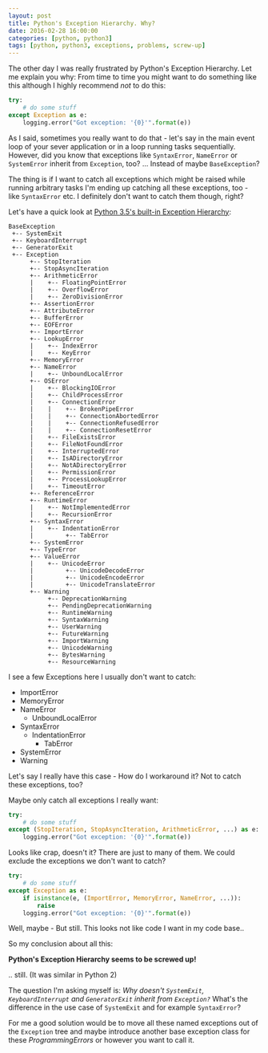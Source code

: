 ```yaml
---
layout: post
title: Python's Exception Hierarchy. Why?
date: 2016-02-28 16:00:00
categories: [python, python3]
tags: [python, python3, exceptions, problems, screw-up]
---
```


The other day I was really frustrated by Python's Exception Hierarchy. Let me explain you why:
From time to time you might want to do something like this although I highly recommend _not_ to do this:

```python
try:
    # do some stuff
except Exception as e:
    logging.error("Got exception: '{0}'".format(e))
```

As I said, sometimes you really want to do that - let's say in the main event loop of your sever application or in a loop running tasks sequentially.
However, did you know that exceptions like `SyntaxError`, `NameError` or `SystemError` inherit from `Exception`, too? ... Instead of maybe `BaseException`?

The thing is if I want to catch all exceptions which might be raised while running arbitrary tasks I'm ending up catching all these exceptions, too - like `SyntaxError` etc. I definitely don't want to catch them though, right?

Let's have a quick look at [Python 3.5's built-in Exception Hierarchy][python-exception-hierarchy]:

```
BaseException
 +-- SystemExit
 +-- KeyboardInterrupt
 +-- GeneratorExit
 +-- Exception
      +-- StopIteration
      +-- StopAsyncIteration
      +-- ArithmeticError
      |    +-- FloatingPointError
      |    +-- OverflowError
      |    +-- ZeroDivisionError
      +-- AssertionError
      +-- AttributeError
      +-- BufferError
      +-- EOFError
      +-- ImportError
      +-- LookupError
      |    +-- IndexError
      |    +-- KeyError
      +-- MemoryError
      +-- NameError
      |    +-- UnboundLocalError
      +-- OSError
      |    +-- BlockingIOError
      |    +-- ChildProcessError
      |    +-- ConnectionError
      |    |    +-- BrokenPipeError
      |    |    +-- ConnectionAbortedError
      |    |    +-- ConnectionRefusedError
      |    |    +-- ConnectionResetError
      |    +-- FileExistsError
      |    +-- FileNotFoundError
      |    +-- InterruptedError
      |    +-- IsADirectoryError
      |    +-- NotADirectoryError
      |    +-- PermissionError
      |    +-- ProcessLookupError
      |    +-- TimeoutError
      +-- ReferenceError
      +-- RuntimeError
      |    +-- NotImplementedError
      |    +-- RecursionError
      +-- SyntaxError
      |    +-- IndentationError
      |         +-- TabError
      +-- SystemError
      +-- TypeError
      +-- ValueError
      |    +-- UnicodeError
      |         +-- UnicodeDecodeError
      |         +-- UnicodeEncodeError
      |         +-- UnicodeTranslateError
      +-- Warning
           +-- DeprecationWarning
           +-- PendingDeprecationWarning
           +-- RuntimeWarning
           +-- SyntaxWarning
           +-- UserWarning
           +-- FutureWarning
           +-- ImportWarning
           +-- UnicodeWarning
           +-- BytesWarning
           +-- ResourceWarning
```

I see a few Exceptions here I usually don't want to catch:

- ImportError
- MemoryError
- NameError
  - UnboundLocalError
- SyntaxError
  - IndentationError
    - TabError
- SystemError
- Warning

Let's say I really have this case - How do I workaround it? Not to catch these exceptions, too?

Maybe only catch all exceptions I really want:

```python
try:
    # do some stuff
except (StopIteration, StopAsyncIteration, ArithmeticError, ...) as e:
    logging.error("Got exception: '{0}'".format(e))
```

Looks like crap, doesn't it? There are just to many of them.
We could exclude the exceptions we don't want to catch?

```python
try:
    # do some stuff
except Exception as e:
    if isinstance(e, (ImportError, MemoryError, NameError, ...)):
        raise
    logging.error("Got exception: '{0}'".format(e))
```

Well, maybe - But still. This looks not like code I want in my code base..

So my conclusion about all this:

**Python's Exception Hierarchy seems to be screwed up!**

.. still. (It was similar in Python 2)

The question I'm asking myself is: *Why doesn't `SystemExit`, `KeyboardInterrupt` and `GeneratorExit` inherit from `Exception?`* What's the difference in the use case of `SystemExit` and for example `SyntaxError`?

For me a good solution would be to move all these named exceptions out of the `Exception` tree and maybe introduce another base exception class for these *ProgrammingErrors* or however you want to call it.


[python-exception-hierarchy]: https://docs.python.org/3/library/exceptions.html#exception-hierarchy
